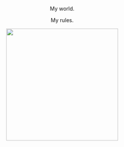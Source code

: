 <div>
  <p style="width: 300px; text-align: center;">My world.</p>
  <p style="width: 300px; text-align: center;">My rules.</p>
</div>
<img src="https://user-images.githubusercontent.com/79895194/117393169-2045de80-af26-11eb-969a-572df99af4e3.jpg" width="300"/>
